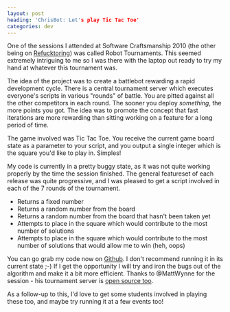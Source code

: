 ```yaml
---
layout: post
heading: 'ChrisBot: Let's play Tic Tac Toe'
categories: dev
---
```


One of the sessions I attended at Software Craftsmanship 2010 (the other being on [Refucktoring](http://www.chris-alexander.co.uk/4181)) was called Robot Tournaments. This seemed extremely intriguing to me so I was there with the laptop out ready to try my hand at whatever this tournament was.

The idea of the project was to create a battlebot rewarding a rapid development cycle. There is a central tournament server which executes everyone's scripts in various "rounds" of battle. You are pitted against all the other competitors in each round. The sooner you deploy *something*, the more points you got. The idea was to promote the concept that fast iterations are more rewarding than sitting working on a feature for a long period of time.

The game involved was Tic Tac Toe. You receive the current game board state as a parameter to your script, and you output a single integer which is the square you'd like to play in. Simples!

My code is currently in a pretty buggy state, as it was not quite working properly by the time the session finished. The general featureset of each release was quite progressive, and I was pleased to get a script involved in each of the 7 rounds of the tournament.

* Returns a fixed number
* Returns a random number from the board
* Returns a random number from the board that hasn't been taken yet
* Attempts to place in the square which would contribute to the most number of solutions
* Attempts to place in the square which would contribute to the most number of solutions that would allow me to win (heh, oops)

You can go grab my code now on [Github](http://github.com/chrisalexander/ChrisBot). I don't recommend running it in its current state ;-) If I get the opportunity I will try and iron the bugs out of the algorithm and make it a bit more efficient. Thanks to @MattWynne for the session - his tournament server is [open source too](http://github.com/mattwynne/robot_tournament).

As a follow-up to this, I'd love to get some students involved in playing these too, and maybe try running it at a few events too!